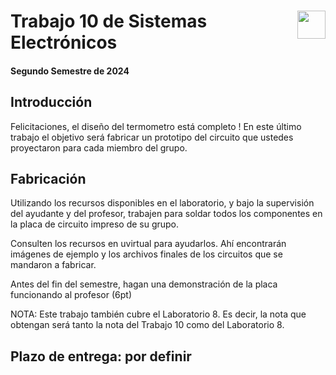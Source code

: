# <img src="https://julianodb.github.io/SISTEMAS_ELECTRONICOS_PARA_INGENIERIA_BIOMEDICA/img/logo_fing.png?raw=true" align="right" height="45"> Trabajo 10 de Sistemas Electrónicos

#### Segundo Semestre de 2024

## Introducción

Felicitaciones, el diseño del termometro está completo ! En este último trabajo el objetivo será fabricar un prototipo del circuito que ustedes proyectaron para cada miembro del grupo.

## Fabricación

Utilizando los recursos disponibles en el laboratorio, y bajo la supervisión del ayudante y del profesor, trabajen para soldar todos los componentes en la placa de circuito impreso de su grupo.

Consulten los recursos en uvirtual para ayudarlos. Ahí encontrarán imágenes de ejemplo y los archivos finales de los circuitos que se mandaron a fabricar.

Antes del fin del semestre, hagan una demonstración de la placa funcionando al profesor (6pt)

NOTA: Este trabajo también cubre el Laboratorio 8. Es decir, la nota que obtengan será tanto la nota del Trabajo 10 como del Laboratorio 8.

## Plazo de entrega: por definir